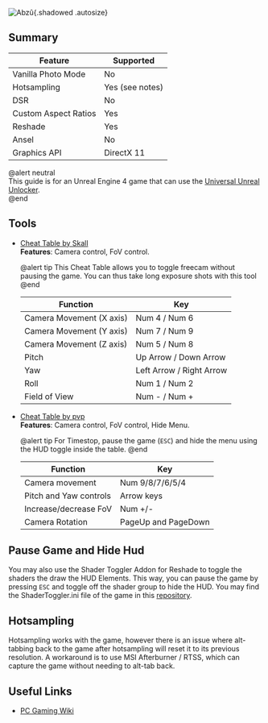 ![Abzû](Images\abzû_header.png "Shot by SammirLlm"){.shadowed .autosize}

## Summary

Feature | Supported
--|--
Vanilla Photo Mode | No
Hotsampling | Yes (see notes)
DSR | No
Custom Aspect Ratios | Yes
Reshade | Yes
Ansel | No
Graphics API | DirectX 11

@alert neutral  
This guide is for an Unreal Engine 4 game that can use the [Universal Unreal Unlocker](https://framedsc.com/GeneralGuides/universal_ue4_consoleunlocker.htm).  
@end

## Tools

* [Cheat Table by Skall](..\CheatTables\AbzuGame-Win64-Shipping_Skall.CT)  
    **Features**: Camera control, FoV control.
    
    @alert tip
    This Cheat Table allows you to toggle freecam without pausing the game. You can thus take long exposure shots with this tool
    @end

    Function | Key
    --|--
    Camera Movement (X axis) | Num 4 / Num 6
    Camera Movement (Y axis) | Num 7 / Num 9
    Camera Movement (Z axis) | Num 5 / Num 8
    Pitch | Up Arrow / Down Arrow
    Yaw | Left Arrow / Right Arrow
    Roll | Num 1 / Num 2
    Field of View | Num - / Num +

* [Cheat Table by pvp](..\CheatTables\AbzuGame-Win64-Shipping.CT)  
    **Features**: Camera control, FoV control, Hide Menu.

    @alert tip
    For Timestop, pause the game (`ESC`) and hide the menu using the HUD toggle inside the table.
    @end

    Function | Key
    --|--
    Camera movement | Num 9/8/7/6/5/4
    Pitch and Yaw controls | Arrow keys
    Increase/decrease FoV | Num +/-
    Camera Rotation | PageUp and PageDown

## Pause Game and Hide Hud

You may also use the Shader Toggler Addon for Reshade to toggle the shaders the draw the HUD Elements. This way, you can pause the game by pressing `ESC` and toggle off the shader group to hide the HUD. You may find the ShaderToggler.ini file of the game in this [repository](../ReshadeGuides/Addons/shader_toggler_repository.md).

## Hotsampling

Hotsampling works with the game, however there is an issue where alt-tabbing back to the game after hotsampling will reset it to its previous resolution. A workaround is to use MSI Afterburner / RTSS, which can capture the game without needing to alt-tab back.

## Useful Links

* [PC Gaming Wiki](https://www.pcgamingwiki.com/wiki/Abz%C3%BB)